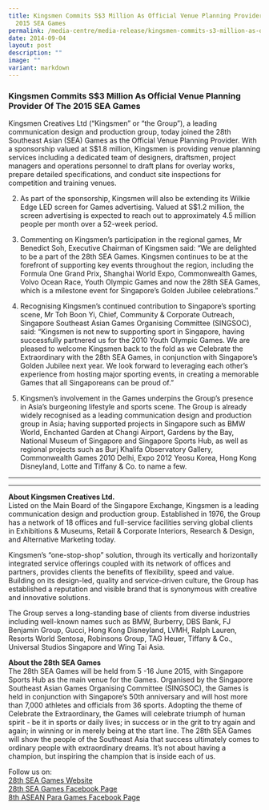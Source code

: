 ```yaml
---
title: Kingsmen Commits S$3 Million As Official Venue Planning Provider Of The
  2015 SEA Games
permalink: /media-centre/media-release/kingsmen-commits-s3-million-as-official-venue-planning-provider/
date: 2014-09-04
layout: post
description: ""
image: ""
variant: markdown
---
```

### **Kingsmen Commits S$3 Million As Official Venue Planning Provider Of The 2015 SEA Games**
Kingsmen Creatives Ltd (“Kingsmen” or “the Group”), a leading communication design and production group, today joined the 28th Southeast Asian (SEA) Games as the Official Venue Planning Provider. With a sponsorship valued at S$1.8 million, Kingsmen is providing venue planning services including a dedicated team of designers, draftsmen, project managers and operations personnel to draft plans for overlay works, prepare detailed specifications, and conduct site inspections for competition and training venues. 

2. As part of the sponsorship, Kingsmen will also be extending its Wilkie Edge LED screen for Games advertising. Valued at S$1.2 million, the screen advertising is expected to reach out to approximately 4.5 million people per month over a 52-week period. 

3. Commenting on Kingsmen’s participation in the regional games, Mr Benedict Soh, Executive Chairman of Kingsmen said: “We are delighted to be a part of the 28th SEA Games. Kingsmen continues to be at the forefront of supporting key events throughout the region, including the Formula One Grand Prix, Shanghai World Expo, Commonwealth Games, Volvo Ocean Race, Youth Olympic Games and now the 28th SEA Games, which is a milestone event for Singapore’s Golden Jubilee celebrations.”

4. Recognising Kingsmen’s continued contribution to Singapore’s sporting scene, Mr Toh Boon Yi, Chief, Community &amp; Corporate Outreach, Singapore Southeast Asian Games Organising Committee (SINGSOC), said: “Kingsmen is not new to supporting sport in Singapore, having successfully partnered us for the 2010 Youth Olympic Games. We are pleased to welcome Kingsmen back to the fold as we Celebrate the Extraordinary with the 28th SEA Games, in conjunction with Singapore’s Golden Jubilee next year. We look forward to leveraging each other’s experience from hosting major sporting events, in creating a memorable Games that all Singaporeans can be proud of.”

5. Kingsmen’s involvement in the Games underpins the Group’s presence in Asia’s burgeoning lifestyle and sports scene. The Group is already widely recognised as a leading communication design and production group in Asia; having supported projects in Singapore such as BMW World, Enchanted Garden at Changi Airport, Gardens by the Bay, National Museum of Singapore and Singapore Sports Hub, as well as regional projects such as Burj Khalifa Observatory Gallery, Commonwealth Games 2010 Delhi, Expo 2012 Yeosu Korea, Hong Kong Disneyland, Lotte and Tiffany &amp; Co. to name a few. 

---

---

**About Kingsmen Creatives Ltd.**<br>
Listed on the Main Board of the Singapore Exchange, Kingsmen is a leading communication design and production group. Established in 1976, the Group has a network of 18 offices and full-service facilities serving global clients in Exhibitions &amp; Museums, Retail &amp; Corporate Interiors, Research &amp; Design, and Alternative Marketing today.

Kingsmen’s “one-stop-shop” solution, through its vertically and horizontally integrated service offerings coupled with its network of offices and partners, provides clients the benefits of flexibility, speed and value. Building on its design-led, quality and service-driven culture, the Group has established a reputation and visible brand that is synonymous with creative and innovative solutions.

The Group serves a long-standing base of clients from diverse industries including well-known names such as BMW, Burberry, DBS Bank, FJ Benjamin Group, Gucci, Hong Kong Disneyland, LVMH, Ralph Lauren, Resorts World Sentosa, Robinsons Group, TAG Heuer, Tiffany &amp; Co., Universal Studios Singapore and Wing Tai Asia.


**About the 28th SEA Games**<br>
The 28th SEA Games will be held from 5 -16 June 2015, with Singapore Sports Hub as the main venue for the Games. Organised by the Singapore Southeast Asian Games Organising Committee (SINGSOC), the Games is held in conjunction with Singapore’s 50th anniversary and will host more than 7,000 athletes and officials from 36 sports. Adopting the theme of Celebrate the Extraordinary, the Games will celebrate triumph of human spirit - be it in sports or daily lives; in success or in the grit to try again and again; in winning or in merely being at the start line. The 28th SEA Games will show the people of the Southeast Asia that success ultimately comes to ordinary people with extraordinary dreams. It’s not about having a champion, but inspiring the champion that is inside each of us.

Follow us on:<br>
[28th SEA Games Website](http://www.seagames2015.com)<br>
[28th SEA Games Facebook Page](http://www.facebook.com/SEAGAMES2015)<br>
[8th ASEAN Para Games Facebook Page](http://www.facebook.com/inclusivesportsg)